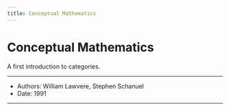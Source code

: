 ```yaml
---
title: Conceptual Mathematics
---
```


# Conceptual Mathematics

A first introduction to categories.

------
- Authors: William Lawvere, Stephen Schanuel
- Date: 1991
------
